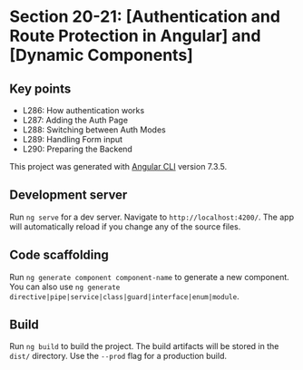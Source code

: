 # Section 20-21: [Authentication and Route Protection in Angular] and [Dynamic Components]

## Key points
* L286: How authentication works
* L287: Adding the Auth Page
* L288: Switching between Auth Modes
* L289: Handling Form input
* L290: Preparing the Backend



This project was generated with [Angular CLI](https://github.com/angular/angular-cli) version 7.3.5.

## Development server

Run `ng serve` for a dev server. Navigate to `http://localhost:4200/`. The app will automatically reload if you change any of the source files.

## Code scaffolding

Run `ng generate component component-name` to generate a new component. You can also use `ng generate directive|pipe|service|class|guard|interface|enum|module`.

## Build

Run `ng build` to build the project. The build artifacts will be stored in the `dist/` directory. Use the `--prod` flag for a production build.

